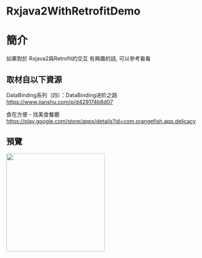 # Rxjava2WithRetrofitDemo

簡介
==================================
如果對於 Rxjava2與Retrofit的交互 有興趣的話, 可以參考看看                                   

取材自以下資源
--------
DataBinding系列（四）：DataBinding进阶之路                                 
https://www.jianshu.com/p/d429174b8d07

食在方便 - 找美食餐廳                                                                  
https://play.google.com/store/apps/details?id=com.orangefish.app.delicacy
                          
預覽
--------
<p align="left">
  <img src="https://i.imgur.com/sau2qkL.png" width="260"/>
</p> 

